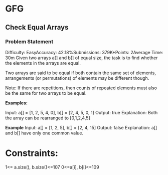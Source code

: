 # GFG

## Check Equal Arrays


### Problem Statement

Difficulty: EasyAccuracy: 42.18%Submissions: 379K+Points: 2Average Time: 30m
Given two arrays a[] and b[] of equal size, the task is to find whether the elements in the arrays are equal.

Two arrays are said to be equal if both contain the same set of elements, arrangements (or permutations) of elements may be different though.

Note: If there are repetitions, then counts of repeated elements must also be the same for two arrays to be equal.

**Examples:**

Input: a[] = [1, 2, 5, 4, 0], b[] = [2, 4, 5, 0, 1]
Output: true
Explanation: Both the array can be rearranged to [0,1,2,4,5]

**Example**
Input: a[] = [1, 2, 5], b[] = [2, 4, 15]
Output: false
Explanation: a[] and b[] have only one common value.

# Constraints:
1<= a.size(), b.size()<=107
0<=a[i], b[i]<=109